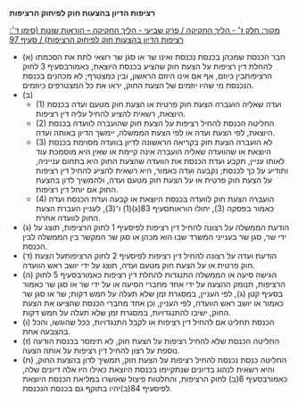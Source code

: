 **רציפות הדיון בהצעות חוק לפיחוק הרציפות**

[מקור: חלק ז׳ - הליך החקיקה / פרק שביעי - הליך החקיקה – הוראות שונות (סימן ד׳: רציפות הדיון בהצעות חוק לפיחוק הרציפות) / סעיף 97](https://he.wikisource.org/wiki/תקנון_הכנסת#סעיף_97)

 * (א) חבר הכנסת שמכהן בכנסת נכנסת ואינו שר או סגן שר רשאי לתת את הסכמתו להחלת דין רציפות על הצעת חוק שהציע בכנסת היוצאת, כאמורבסעיף 3 לחוק הרציפותבין כיוזם, אף אם אינו היוזם הראשון, ובין כמצטרף; לא מכהנים בכנסת הנכנסת מי שהיו יוזמים של הצעת החוק, יראו את כל המצטרפים כיוזמים.
 * (ב) 
   * (1) ועדה שאליה הועברה הצעת חוק פרטית או הצעת חוק מטעם ועדה בכנסת היוצאת, רשאית להציע להחיל עליה דין רציפות.
   * (2) החליטה הכנסת להחיל רציפות על הצעת חוק שהועברה לוועדה בכנסת היוצאת, לפי הצעת ועדה או לפי הצעת הממשלה, יימשך הדיון באותה ועדה.
   * (3) לא הועברה הצעת חוק בקריאה הראשונה לדיון בוועדה מסוימת בכנסת היוצאת או שהוועדה שאליה הועברה אינה קיימת או שאין היא מוסמכת עוד לאותו עניין, תקבע ועדת הכנסת את הוועדה שהצעת החוק היא בתחום ענייניה, ותודיע על כך לכנסת; נקבעה ועדה כאמור, היא רשאית להציע להחיל דין רציפות על הצעת חוק פרטית או על הצעת חוק מטעם ועדה, ולהמשיך לדון בהצעת החוק אם יוחל דין רציפות.
   * (4) הועברה הצעת חוק לוועדה בכנסת היוצאת או קבעה ועדת הכנסת ועדה כאמור בפסקה (3), יחולו הוראותסעיף 83(ג)(1) ו־(3), לעניין העברת הצעת החוק לוועדה אחרת.
 * (ג) הודעת הממשלה על רצונה להחיל דין רציפות לפיסעיף 1 לחוק הרציפות, תוצג על ידי שר, סגן שר בענייני המשרד שבו הוא מכהן או סגן שר המקשר בין הממשלה לבין הכנסת.
 * (ד) הודעת ועדה על רצונה להחיל דין רציפות לפיסעיף 2 לחוק הרציפותעל הצעת חוק פרטית או על הצעת חוק מטעם ועדה, תוצג על ידי יושב ראש הוועדה.
 * (ה) הגישה סיעה או הממשלה התנגדות להחלת דין רציפות כאמורבסעיף 5 לחוק הרציפות, תנומק ההצעה על ידי אחד מחברי הסיעה או על ידי שר או סגן שר כאמור בסעיף קטן (ג), לפי העניין, במסגרת זמן שלא תעלה על חמש דקות; שר או סגן שר כאמור או יושב ראש הוועדה, לפי העניין, וכן אחד מחברי הכנסת שהציעו את הצעת החוק, ישיבו להתנגדויות, במסגרת זמן שלא תעלה על חמש דקות.
 * (ו) הכנסת תחליט אם להחיל דין רציפות או לקבל התנגדויות, ככל שהוגשו, והכל בהצבעה אחת.
 * (ז) החליטה הכנסת שלא להחיל רציפות על הצעת חוק, לא תימסר בכנסת הודעה נוספת על רצון להחיל דין רציפות על אותה הצעה.
 * (ח) החליטה כנסת נכנסת להחיל רציפות על הצעת חוק, תמשיך לדון בהצעת החוק, והיא רשאית לנהוג בדיונים שנתקיימו בכנסת היוצאת כאילו היו אלה דיונים שלה, כאמורבסעיף 6(ב) לחוק הרציפות, והחלטות פיצול שאושרו במליאת הכנסת היוצאת לפיסעיף 84(ב)יהיו בתוקף גם בכנסת הנכנסת.